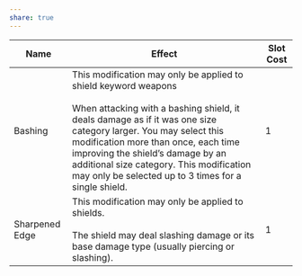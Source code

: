 ```yaml
---
share: true
---
```

| Name           | Effect                                                                                                                                                                                                                                                                                                                                                                 | Slot Cost |
| -------------- | ---------------------------------------------------------------------------------------------------------------------------------------------------------------------------------------------------------------------------------------------------------------------------------------------------------------------------------------------------------------------- | --------- |
| Bashing        | This modification may only be applied to shield keyword weapons<br><br>When attacking with a bashing shield, it deals damage as if it was one size category larger. You may select this modification more than once, each time improving the shield’s damage by an additional size category. This modification may only be selected up to 3 times for a single shield. | 1         |
| Sharpened Edge | This modification may only be applied to shields.<br><br>The shield may deal slashing damage or its base damage type (usually piercing or slashing).                                                                                                                                                                                                                   | 1         |
